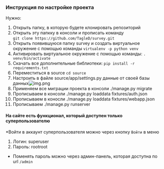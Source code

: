 ### Инструкция по настройке проекта

Нужно:
1) Открыть папку, в которую будете клонировать репозиторий
2) Открыть эту папкку в консоли и прописать команду \
   ```git clone https://github.com/TagleD/survey.git```
3) Открыть появившуюся папку survey и создать виртуальное окружение
с помощью команды ```virtualenv -p python venv```
4) Активировать виртуальное окружение с помощью команды: ```. venv/bin/activate```
4) Скачать все дополнительные библиотеки: ```pip install -r requirements.txt```
5) Переместиться в source ```cd source ```
6) Настроить в файле source/app/settings.py данные от своей базы данных![img.png](img.png)
7) Применяем все миграции проекта в консоли ./manage.py migrate
8) Прописываем в консоли ./manage.py loaddata fixtures/auth.json
9) Прописываем в коносли ./manage.py loaddata fixtures/webapp.json
10) Прописываем ./manage.py runserver

#### На сайте есть функционал, который доступен только суперпользователю
*Войти в аккаунт суперпользователя можно через кнопку ```Войти``` в меню

1. Логин: superuser  
2. Пароль: rootroot

* Поменять пароль можно через админ-панель, которая доступна по url ```/admin```
